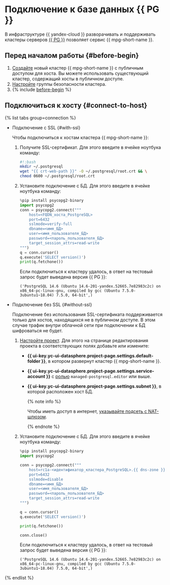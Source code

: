 # Подключение к базе данных {{ PG }}

В инфраструктуре {{ yandex-cloud }} разворачивать и поддерживать кластеры серверов [{{ PG }}](https://www.postgresql.org/) позволяет сервис {{ mpg-short-name }}.

## Перед началом работы {#before-begin}

1. [Создайте](../../../managed-postgresql/operations/cluster-create.md) новый кластер {{ mpg-short-name }} с публичным доступом для хоста. Вы можете использовать существующий кластер, содержащий хосты в публичном доступе.
1. [Настройте](../../../managed-postgresql/operations/connect.md#configuring-security-groups) группы безопасности кластера.
1. {% include [before-begin](../../../_includes/datasphere/ui-before-begin.md) %}

## Подключиться к хосту {#connect-to-host}

{% list tabs group=connection %}

- Подключение с SSL {#with-ssl}

  Чтобы подключиться к хостам кластера {{ mpg-short-name }}:

  1. Получите SSL-сертификат. Для этого введите в ячейке ноутбука команду:

      ```bash
      #!:bash
      mkdir ~/.postgresql
      wget "{{ crt-web-path }}" -O ~/.postgresql/root.crt && \
      chmod 0600 ~/.postgresql/root.crt
      ```

  1. Установите подключение с БД. Для этого введите в ячейке ноутбука команду:

      ```python
      %pip install psycopg2-binary
      import psycopg2
      conn = psycopg2.connect("""
          host=<FQDN_хоста_PostgreSQL>
          port=6432
          sslmode=verify-full
          dbname=<имя_БД>
          user=<имя_пользователя_БД>
          password=<пароль_пользователя_БД>
          target_session_attrs=read-write
      """)
      q = conn.cursor()
      q.execute('SELECT version()')
      print(q.fetchone())
      ```

      Если подключиться к кластеру удалось, в ответ на тестовый запрос будет выведена версия {{ PG }}:

      ```text
      ('PostgreSQL 14.6 (Ubuntu 14.6-201-yandex.52665.7e82983c2c) on x86_64-pc-linux-gnu, compiled by gcc (Ubuntu 7.5.0-3ubuntu1~18.04) 7.5.0, 64-bit',)
      ```

- Подключение без SSL {#without-ssl}

  Подключение без использования SSL-сертификата поддерживается только для хостов, находящихся не в публичном доступе. В этом случае трафик внутри облачной сети при подключении к БД шифроваться не будет.

  1. [Настройте проект](../../operations/projects/update.md). Для этого на странице редактирования проекта в соответствующих полях добавьте или измените:

     * **{{ ui-key.yc-ui-datasphere.project-page.settings.default-folder }}**, в котором развернут кластер {{ mpg-short-name }}.
     * **{{ ui-key.yc-ui-datasphere.project-page.settings.service-account }}** с [ролью](../../../managed-postgresql/security/index.md#required-roles) `managed-postgresql.editor` или выше.
     * **{{ ui-key.yc-ui-datasphere.project-page.settings.subnet }}**, в которой расположен хост БД.

       {% note info %}

       Чтобы иметь доступ в интернет, [указывайте подсеть с NAT-шлюзом](../../../vpc/operations/create-nat-gateway.md).

       {% endnote %}

  1. Установите подключение с БД. Для этого введите в ячейке ноутбука команду:

      ```python
      %pip install psycopg2-binary
      import psycopg2

      conn = psycopg2.connect("""
          host=rc1a-<идентификатор_кластера_PostgreSQL>.{{ dns-zone }}
          port=6432
          sslmode=disable
          dbname=<имя_БД>
          user=<имя_пользователя_БД>
          password=<пароль_пользователя_БД>
          target_session_attrs=read-write
      """)

      q = conn.cursor()
      q.execute('SELECT version()')

      print(q.fetchone())

      conn.close()
      ```

      Если подключиться к кластеру удалось, в ответ на тестовый запрос будет выведена версия {{ PG }}:

      ```text
      ('PostgreSQL 14.6 (Ubuntu 14.6-201-yandex.52665.7e82983c2c) on x86_64-pc-linux-gnu, compiled by gcc (Ubuntu 7.5.0-3ubuntu1~18.04) 7.5.0, 64-bit',)
      ```

{% endlist %}
